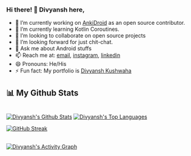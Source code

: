 ### Hi there! 👋 Divyansh here,

- 🔭 I’m currently working on [AnkiDroid](https://github.com/ankidroid/Anki-Android) as an open source contributor.
- 🌱 I’m currently learning Kotlin Coroutines.
- 👯 I’m looking to collaborate on open source projects
- 🤔 I’m looking forward for just chit-chat.
- 💬 Ask me about Android stuffs
- 📫 Reach me at: <a href="mailto:kushwaha.divyansh.dxn@gmail.com">email</a>, <a href="https://instagram.com/divyansh.dxn">instagram<a/>, <a href="https://www.linkedin.com/in/divyansh-kushwaha-b44004202/">linkedin<a/>
- 😄 Pronouns: He/His
- ⚡ Fun fact: My portfolio is <a href="https://divyansh-dxn.github.io/me" target="_blank"/>Divyansh Kushwaha</a>
  
## 📊 My Github Stats
<br/>
  <a href="https://github.com/divyansh-dxn/github-readme-stats"><img alt="Divyansh's Github Stats" src="https://github-readme-stats.vercel.app/api?username=divyansh-dxn&show_icons=true&count_private=true&theme=react&hide_border=true&bg_color=0D1117" /></a>
  <a href="https://github.com/divyansh-dxn/github-readme-stats"><img alt="Divyansh's Top Languages" src="https://github-readme-stats.vercel.app/api/top-langs/?username=divyansh-dxn&langs_count=8&count_private=true&layout=compact&theme=react&hide_border=true&bg_color=0D1117" /></a>
<br/>
  
  [![GitHub Streak](https://github-readme-streak-stats.herokuapp.com/?user=divyansh-dxn&theme=black-ice&hide_border=true&stroke=0000&background=060A0CD0)](https://git.io/streak-stats)
  
<br/>
  <a href="https://github.com/divyansh-dxn/github-readme-activity-graph"><img alt="Divyansh's Activity Graph" src="https://activity-graph.herokuapp.com/graph?username=divyansh-dxn&bg_color=0D1117&color=5BCDEC&line=5BCDEC&point=FFFFFF&hide_border=true" /></a>
<br/>
<br/>

